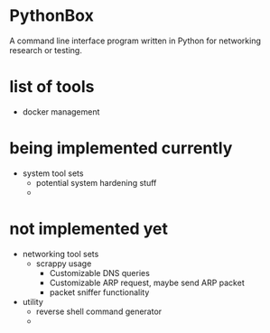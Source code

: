 # PythonBox
A command line interface program written in Python for networking research or testing.

# list of tools 
- docker management 

# being implemented currently 
- system tool sets
  - potential system hardening stuff 
  - 

# not implemented yet
- networking tool sets  
    - scrappy usage 
      - Customizable DNS queries
      - Customizable ARP request, maybe send ARP packet
      - packet sniffer functionality
- utility 
  - reverse shell command generator 
  - 